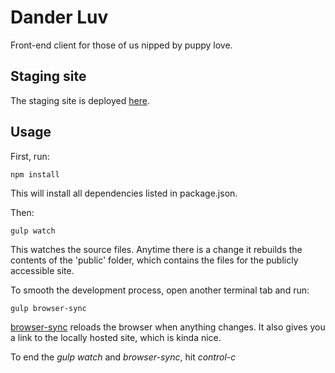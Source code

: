 # Dander Luv

Front-end client for those of us nipped by puppy love.

## Staging site
The staging site is deployed [here](https://dander.firebaseapp.com/).

## Usage
First, run:

```npm install```

This will install all dependencies listed in package.json.

Then:

```gulp watch```

This watches the source files. Anytime there is a change it rebuilds the contents of the 'public' folder, which contains the files for the publicly accessible site.

To smooth the development process, open another terminal tab and run:

```gulp browser-sync```

[browser-sync](https://www.npmjs.com/package/browser-sync) reloads the browser when anything changes. It also gives you a link to the locally hosted site, which is kinda nice.

To end the *gulp watch* and *browser-sync*, hit *control-c*
